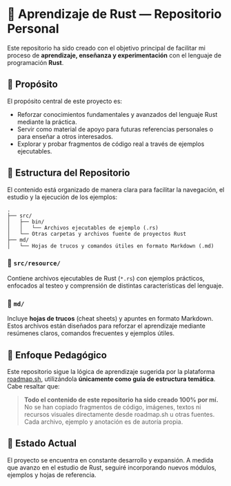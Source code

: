 # 🦀 Aprendizaje de Rust — Repositorio Personal

Este repositorio ha sido creado con el objetivo principal de facilitar mi proceso de **aprendizaje, enseñanza y experimentación** con el lenguaje de programación **Rust**.

## 🎯 Propósito

El propósito central de este proyecto es:

* Reforzar conocimientos fundamentales y avanzados del lenguaje Rust mediante la práctica.
* Servir como material de apoyo para futuras referencias personales o para enseñar a otros interesados.
* Explorar y probar fragmentos de código real a través de ejemplos ejecutables.

## 📁 Estructura del Repositorio

El contenido está organizado de manera clara para facilitar la navegación, el estudio y la ejecución de los ejemplos:

```
.
├── src/
│   ├── bin/
│   │   └── Archivos ejecutables de ejemplo (.rs)
│   └── Otras carpetas y archivos fuente de proyectos Rust
├── md/
│   └── Hojas de trucos y comandos útiles en formato Markdown (.md)
```

### 📂 `src/resource/`

Contiene archivos ejecutables de Rust (`*.rs`) con ejemplos prácticos, enfocados al testeo y comprensión de distintas características del lenguaje.

### 📂 `md/`

Incluye **hojas de trucos** (cheat sheets) y apuntes en formato Markdown. Estos archivos están diseñados para reforzar el aprendizaje mediante resúmenes claros, comandos frecuentes y ejemplos útiles.

## 🧭 Enfoque Pedagógico

Este repositorio sigue la lógica de aprendizaje sugerida por la plataforma [roadmap.sh](https://roadmap.sh/), utilizándola **únicamente como guía de estructura temática**. Cabe resaltar que:

> **Todo el contenido de este repositorio ha sido creado 100% por mí.**
> No se han copiado fragmentos de código, imágenes, textos ni recursos visuales directamente desde roadmap.sh u otras fuentes. Cada archivo, ejemplo y anotación es de autoría propia.

## 🚧 Estado Actual

El proyecto se encuentra en constante desarrollo y expansión. A medida que avanzo en el estudio de Rust, seguiré incorporando nuevos módulos, ejemplos y hojas de referencia.
